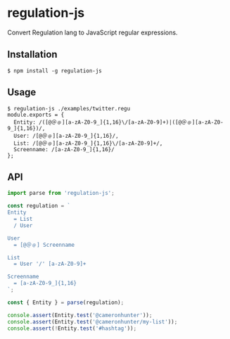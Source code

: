 # regulation-js

Convert Regulation lang to JavaScript regular expressions.

## Installation

```
$ npm install -g regulation-js
```

## Usage

```
$ regulation-js ./examples/twitter.regu
module.exports = {
  Entity: /([@＠﹫][a-zA-Z0-9_]{1,16}\/[a-zA-Z0-9]+)|([@＠﹫][a-zA-Z0-9_]{1,16})/,
  User: /[@＠﹫][a-zA-Z0-9_]{1,16}/,
  List: /[@＠﹫][a-zA-Z0-9_]{1,16}\/[a-zA-Z0-9]+/,
  Screenname: /[a-zA-Z0-9_]{1,16}/
};
```

## API

```javascript
import parse from 'regulation-js';

const regulation = `
Entity
  = List
  / User

User
  = [@＠﹫] Screenname

List
  = User '/' [a-zA-Z0-9]+

Screenname
  = [a-zA-Z0-9_]{1,16}
`;

const { Entity } = parse(regulation);

console.assert(Entity.test('@cameronhunter'));
console.assert(Entity.test('@cameronhunter/my-list'));
console.assert(!Entity.test('#hashtag'));
```
